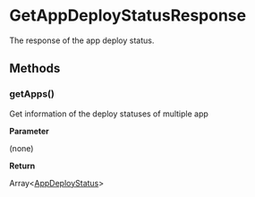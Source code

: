 # GetAppDeployStatusResponse
The response of the app deploy status.

## Methods

### getApps()

Get information of the deploy statuses of multiple app

**Parameter**

(none)

**Return**

Array<[AppDeployStatus](../app-deploy-status)\>